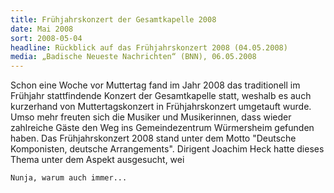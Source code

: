 ```yaml
---
title: Frühjahrskonzert der Gesamtkapelle 2008
date: Mai 2008
sort: 2008-05-04
headline: Rückblick auf das Frühjahrskonzert 2008 (04.05.2008)
media: „Badische Neueste Nachrichten“ (BNN), 06.05.2008
---
```


Schon eine Woche vor Muttertag fand im Jahr 2008 das traditionell im Frühjahr stattfindende Konzert der Gesamtkapelle statt, weshalb es auch kurzerhand von Muttertagskonzert in Frühjahrskonzert umgetauft wurde. Umso mehr freuten sich die Musiker und Musikerinnen, dass wieder zahlreiche Gäste den Weg ins Gemeindezentrum Würmersheim gefunden haben. Das Frühjahrskonzert 2008 stand unter dem Motto "Deutsche Komponisten, deutsche Arrangements". Dirigent Joachim Heck hatte dieses Thema unter dem Aspekt ausgesucht, wei

`Nunja, warum auch immer...`
